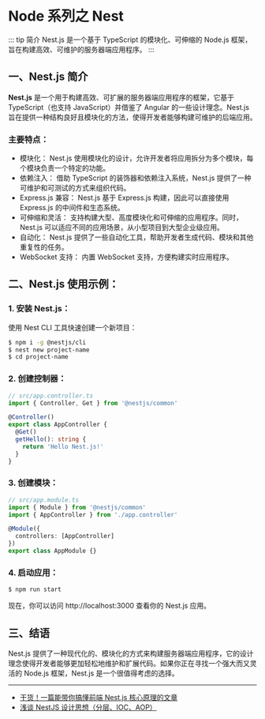 # Node 系列之 Nest

::: tip 简介
Nest.js 是一个基于 TypeScript 的模块化、可伸缩的 Node.js 框架，旨在构建高效、可维护的服务器端应用程序。
:::

## 一、Nest.js 简介

**Nest.js** 是一个用于构建高效、可扩展的服务器端应用程序的框架，它基于 TypeScript（也支持 JavaScript）并借鉴了 Angular 的一些设计理念。Nest.js 旨在提供一种结构良好且模块化的方法，使得开发者能够构建可维护的后端应用。

### 主要特点：

- 模块化： Nest.js 使用模块化的设计，允许开发者将应用拆分为多个模块，每个模块负责一个特定的功能。
- 依赖注入： 借助 TypeScript 的装饰器和依赖注入系统，Nest.js 提供了一种可维护和可测试的方式来组织代码。
- Express.js 兼容： Nest.js 基于 Express.js 构建，因此可以直接使用 Express.js 的中间件和生态系统。
- 可伸缩和灵活： 支持构建大型、高度模块化和可伸缩的应用程序。同时，Nest.js 可以适应不同的应用场景，从小型项目到大型企业级应用。
- 自动化： Nest.js 提供了一些自动化工具，帮助开发者生成代码、模块和其他重复性的任务。
- WebSocket 支持： 内置 WebSocket 支持，方便构建实时应用程序。

## 二、Nest.js 使用示例：

### 1. 安装 Nest.js：

使用 Nest CLI 工具快速创建一个新项目：

```bash
$ npm i -g @nestjs/cli
$ nest new project-name
$ cd project-name
```

### 2. 创建控制器：

```typescript
// src/app.controller.ts
import { Controller, Get } from '@nestjs/common'

@Controller()
export class AppController {
  @Get()
  getHello(): string {
    return 'Hello Nest.js!'
  }
}
```

### 3. 创建模块：

```typescript
// src/app.module.ts
import { Module } from '@nestjs/common'
import { AppController } from './app.controller'

@Module({
  controllers: [AppController]
})
export class AppModule {}
```

### 4. 启动应用：

```bash
$ npm run start
```

现在，你可以访问 http://localhost:3000 查看你的 Nest.js 应用。

## 三、结语

Nest.js 提供了一种现代化的、模块化的方式来构建服务器端应用程序，它的设计理念使得开发者能够更加轻松地维护和扩展代码。如果你正在寻找一个强大而又灵活的 Node.js 框架，Nest.js 是一个很值得考虑的选择。

---

- [干货！一篇能带你搞懂前端 Nest.js 核心原理的文章](https://juejin.cn/post/7118642542475739172)
- [浅谈 NestJS 设计思想（分层、IOC、AOP）](https://juejin.cn/post/7192528039945699386?from=search-suggest)
